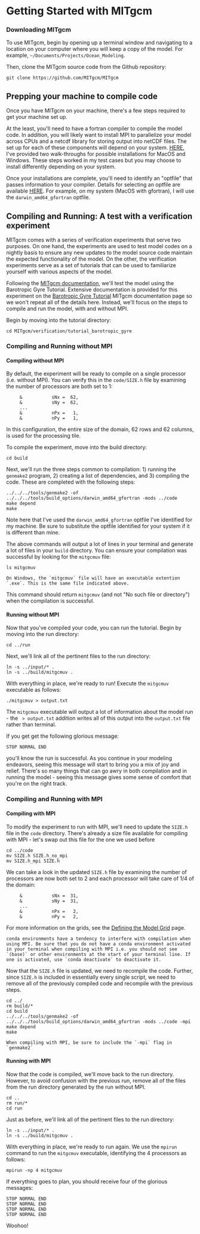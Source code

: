 # Getting Started with MITgcm


### Downloading MITgcm
To use MITgcm, begin by opening up a terminal window and navigating to a location on your computer where you will keep a copy of the model. For example, `~/Documents/Projects/Ocean_Modeling`.

Then, clone the MITgcm source code from the Github repository:
```
git clone https://github.com/MITgcm/MITgcm
```

## Prepping your machine to compile code
Once you have MITgcm on your machine, there's a few steps required to get your machine set up.

At the least, you'll need to have a fortran compiler to compile the model code. In addition, you will likely want to install MPI to parallelize your model across CPUs and a netcdf library for storing output into netCDF files. The set up for each of these components will depend on your system. [HERE](https://profmikewood.github.io/ocean_modeling_book/getting_started/installing_compiler_and_mpi.html), I've provided two walk-throughs for possible installations for MacOS and Windows. These steps worked in my test cases but you may choose to install differently depending on your system.

Once your installations are complete, you'll need to identify an "optfile" that passes information to your compiler. Details for selecting an optfile are available [HERE](https://profmikewood.github.io/ocean_modeling_book/mitgcm/choosing_an_optfile.html). For example, on my system (MacOS with gfortran), I will use the `darwin_amd64_gfortran` optfile.


## Compiling and Running: A test with a verification experiment

MITgcm comes with a series of verification experiments that serve two purposes. On one hand, the experiments are used to test model codes on a nightly basis to ensure any new updates to the model source code maintain the expected functionality of the model. On the other, the verification experiments serve as a set of tutorials that can be used to familiarize yourself with various aspects of the model. 

Following the [MITgcm documentation](https://mitgcm.readthedocs.io/en/latest/), we'll test the model using the Barotropic Gyre Tutorial. Extensive documentation is provided for this experiment on the [Barotropic Gyre Tutorial](https://mitgcm.readthedocs.io/en/latest/examples/barotropic_gyre/barotropic_gyre.html) MITgcm documentation page so we won't repeat all of the details here. Instead, we'll focus on the steps to compile and run the model, with and without MPI.

Begin by moving into the tutorial directory:
```
cd MITgcm/verification/tutorial_barotropic_gyre
```

### Compiling and Running without MPI

#### Compiling without MPI
By default, the experiment will be ready to compile on a single processor (i.e. without MPI). You can verify this in the `code/SIZE.h` file by examining the number of processors are both set to 1:
```
     &           sNx =  62,
     &           sNy =  62,
     ...
     &           nPx =   1,
     &           nPy =   1,
```
In this configuration, the entire size of the domain, 62 rows and 62 columns, is used for the processing tile.

To compile the experiment, move into the build directory:
```
cd build
```

Next, we'll run the three steps common to compilation: 1) running the `genmake2` program, 2) creating a list of dependencies, and 3) compiling the code. These are completed with the following steps:
```
../../../tools/genmake2 -of ../../../tools/build_options/darwin_amd64_gfortran -mods ../code
make depend
make
```

Note here that I've used the `darwin_amd64_gfortran` optfile I've identified for my machine. Be sure to substitute the optfile identified for your system if it is different than mine.

The above commands will output a lot of lines in your terminal and generate a lot of files in your `build` directory. You can ensure your compilation was successful by looking for the `mitgcmuv` file:
```
ls mitgcmuv
```

```{note}
On Windows, the `mitgcmuv` file will have an executable extention `.exe`. This is the same file indicated above.
```

This command should return `mitgcmuv` (and not "No such file or directory") when the compilation is successful.

#### Running without MPI
Now that you've compiled your code, you can run the tutorial. Begin by moving into the run directory:
```
cd ../run
```

Next, we'll link all of the pertinent files to the run directory:
```
ln -s ../input/* .
ln -s ../build/mitgcmuv .
```

With everything in place, we're ready to run! Execute the `mitgcmuv` executable as follows:
```
./mitgcmuv > output.txt
```

The `mitgcmuv` executable will output a lot of information about the model run - the ` > output.txt` addition writes all of this output into the `output.txt` file rather than terminal.

If you get get the following glorious message:
```
STOP NORMAL END
```
you'll know the run is successful. As you continue in your modeling endeavors, seeing this message will start to bring you a mix of joy and relief. There's so many things that can go awry in both compilation and in running the model - seeing this message gives some sense of comfort that you're on the right track.



### Compiling and Running with MPI

#### Compiling with MPI
To modify the experiment to run with MPI, we'll need to update the `SIZE.h` file in the `code` directory. There's already a size file available for compiling with MPI - let's swap out this file for the one we used before
```
cd ../code
mv SIZE.h SIZE.h_no_mpi
mv SIZE.h_mpi SIZE.h
```

We can take a look in the updated `SIZE.h` file by examining the number of processors are now both set to 2 and each processor will take care of 1/4 of the domain:
```
     &           sNx =  31,
     &           sNy =  31,
     ...
     &           nPx =   2,
     &           nPy =   2,
```
For more information on the grids, see the [Defining the Model Grid](https://profmikewood.github.io/ocean_modeling_book/mitgcm/defining_the_grid.html) page.

```{warning}
conda environments have a tendency to interfere with compilation when using MPI. Be sure that you do not have a conda environment activated in your terminal when compiling with MPI i.e. you should not see `(base)` or other environments at the start of your terminal line. If one is activated, use `conda deactivate` to deactivate it.
```

Now that the `SIZE.h` file is updated, we need to recompile the code. Further, since `SIZE.h` is included in essentially every single script, we need to remove all of the previously compiled code and recompile with the previous steps. 
```
cd ../
rm build/*
cd build
../../../tools/genmake2 -of ../../../tools/build_options/darwin_amd64_gfortran -mods ../code -mpi
make depend
make
```

```{note}
When compiling with MPI, be sure to include the `-mpi` flag in `genmake2`
```

#### Running with MPI
Now that the code is compiled, we'll move back to the run directory. However, to avoid confusion with the previous run, remove all of the files from the run directory generated by the run without MPI.
```
cd ..
rm run/*
cd run
```

Just as before, we'll link all of the pertinent files to the run directory:
```
ln -s ../input/* .
ln -s ../build/mitgcmuv .
```

With everything in place, we're ready to run again. We use the `mpirun` command to run the `mitgcmuv` executable, identifying the 4 processors as follows:
```
mpirun -np 4 mitgcmuv
```

If everything goes to plan, you should receive four of the glorious messages:
```
STOP NORMAL END
STOP NORMAL END
STOP NORMAL END
STOP NORMAL END
```

Woohoo!

